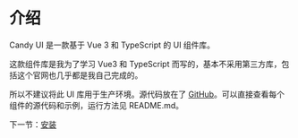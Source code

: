 # 介绍

Candy UI 是一款基于 Vue 3 和 TypeScript 的 UI 组件库。

这款组件库是我为了学习 Vue3 和 TypeScript 而写的，基本不采用第三方库，包括这个官网也几乎都是我自己完成的。

所以不建议将此 UI 库用于生产环境。源代码放在了 [GitHub]()。可以直接查看每个组件的源代码和示例，运行方法见 README.md。

下一节：[安装](#/doc/install)